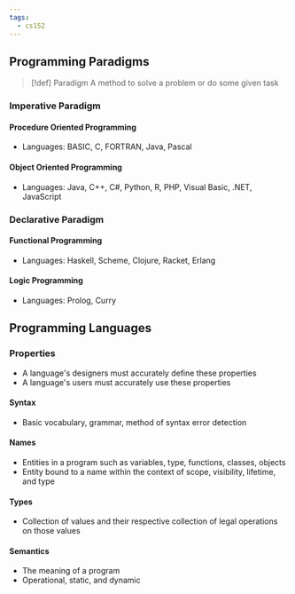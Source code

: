 ```yaml
---
tags:
  - cs152
---
```

## Programming Paradigms

> [!def] Paradigm
>A method to solve a problem or do some given task
### Imperative Paradigm
#### Procedure Oriented Programming
- Languages: BASIC, C, FORTRAN, Java, Pascal
#### Object Oriented Programming
- Languages: Java, C++, C#, Python, R, PHP, Visual Basic, .NET, JavaScript
### Declarative Paradigm
#### Functional Programming
- Languages: Haskell, Scheme, Clojure, Racket, Erlang
#### Logic Programming
* Languages: Prolog, Curry

## Programming Languages
### Properties
- A language's designers must accurately define these properties
- A language's users must accurately use these properties
#### Syntax
- Basic vocabulary, grammar, method of syntax error detection
#### Names
- Entities in a program such as variables, type, functions, classes, objects
- Entity bound to a name within the context of scope, visibility, lifetime, and type
#### Types
- Collection of values and their respective collection of legal operations on those values
#### Semantics
- The meaning of a program
- Operational, static, and dynamic